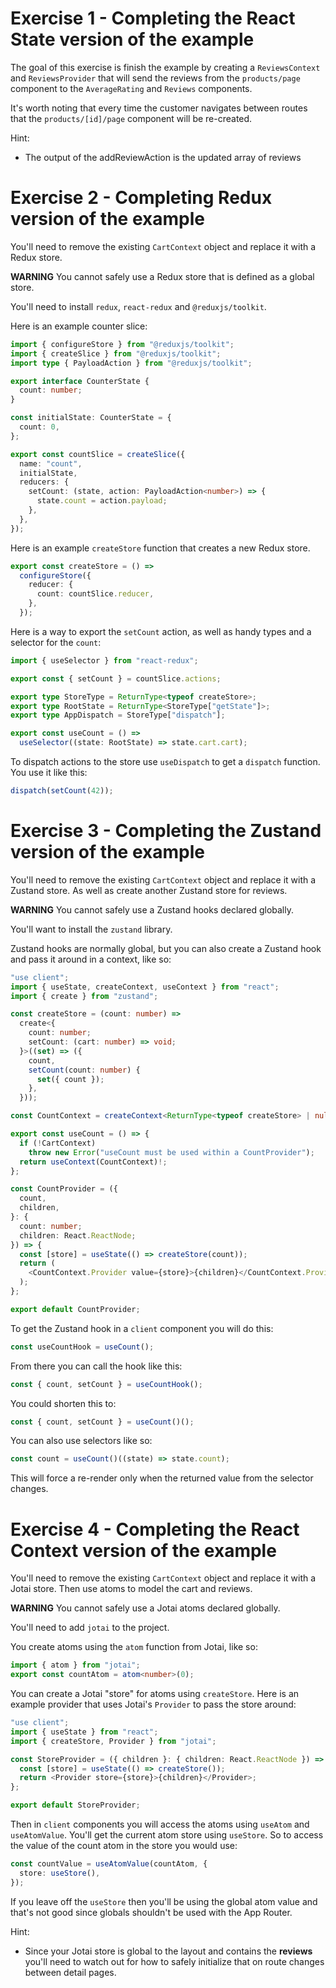# Exercise 1 - Completing the React State version of the example

The goal of this exercise is finish the example by creating a `ReviewsContext` and `ReviewsProvider` that will send the reviews from the `products/page` component to the `AverageRating` and `Reviews` components.

It's worth noting that every time the customer navigates between routes that the `products/[id]/page` component will be re-created.

Hint:

- The output of the addReviewAction is the updated array of reviews

# Exercise 2 - Completing Redux version of the example

You'll need to remove the existing `CartContext` object and replace it with a Redux store.

**WARNING** You cannot safely use a Redux store that is defined as a global store.

You'll need to install `redux`, `react-redux` and `@reduxjs/toolkit`.

Here is an example counter slice:

```ts
import { configureStore } from "@reduxjs/toolkit";
import { createSlice } from "@reduxjs/toolkit";
import type { PayloadAction } from "@reduxjs/toolkit";

export interface CounterState {
  count: number;
}

const initialState: CounterState = {
  count: 0,
};

export const countSlice = createSlice({
  name: "count",
  initialState,
  reducers: {
    setCount: (state, action: PayloadAction<number>) => {
      state.count = action.payload;
    },
  },
});
```

Here is an example `createStore` function that creates a new Redux store.

```ts
export const createStore = () =>
  configureStore({
    reducer: {
      count: countSlice.reducer,
    },
  });
```

Here is a way to export the `setCount` action, as well as handy types and a selector for the `count`:

```ts
import { useSelector } from "react-redux";

export const { setCount } = countSlice.actions;

export type StoreType = ReturnType<typeof createStore>;
export type RootState = ReturnType<StoreType["getState"]>;
export type AppDispatch = StoreType["dispatch"];

export const useCount = () =>
  useSelector((state: RootState) => state.cart.cart);
```

To dispatch actions to the store use `useDispatch` to get a `dispatch` function. You use it like this:

```ts
dispatch(setCount(42));
```

# Exercise 3 - Completing the Zustand version of the example

You'll need to remove the existing `CartContext` object and replace it with a Zustand store. As well as create another Zustand store for reviews.

**WARNING** You cannot safely use a Zustand hooks declared globally.

You'll want to install the `zustand` library.

Zustand hooks are normally global, but you can also create a Zustand hook and pass it around in a context, like so:

```ts
"use client";
import { useState, createContext, useContext } from "react";
import { create } from "zustand";

const createStore = (count: number) =>
  create<{
    count: number;
    setCount: (cart: number) => void;
  }>((set) => ({
    count,
    setCount(count: number) {
      set({ count });
    },
  }));

const CountContext = createContext<ReturnType<typeof createStore> | null>(null);

export const useCount = () => {
  if (!CartContext)
    throw new Error("useCount must be used within a CountProvider");
  return useContext(CountContext)!;
};

const CountProvider = ({
  count,
  children,
}: {
  count: number;
  children: React.ReactNode;
}) => {
  const [store] = useState(() => createStore(count));
  return (
    <CountContext.Provider value={store}>{children}</CountContext.Provider>
  );
};

export default CountProvider;
```

To get the Zustand hook in a `client` component you will do this:

```ts
const useCountHook = useCount();
```

From there you can call the hook like this:

```ts
const { count, setCount } = useCountHook();
```

You could shorten this to:

```ts
const { count, setCount } = useCount()();
```

You can also use selectors like so:

```ts
const count = useCount()((state) => state.count);
```

This will force a re-render only when the returned value from the selector changes.

# Exercise 4 - Completing the React Context version of the example

You'll need to remove the existing `CartContext` object and replace it with a Jotai store. Then use atoms to model the cart and reviews.

**WARNING** You cannot safely use a Jotai atoms declared globally.

You'll need to add `jotai` to the project.

You create atoms using the `atom` function from Jotai, like so:

```ts
import { atom } from "jotai";
export const countAtom = atom<number>(0);
```

You can create a Jotai "store" for atoms using `createStore`. Here is an example provider that uses Jotai's `Provider` to pass the store around:

```ts
"use client";
import { useState } from "react";
import { createStore, Provider } from "jotai";

const StoreProvider = ({ children }: { children: React.ReactNode }) => {
  const [store] = useState(() => createStore());
  return <Provider store={store}>{children}</Provider>;
};

export default StoreProvider;
```

Then in `client` components you will access the atoms using `useAtom` and `useAtomValue`. You'll get the current atom store using `useStore`. So to access the value of the count atom in the store you would use:

```ts
const countValue = useAtomValue(countAtom, {
  store: useStore(),
});
```

If you leave off the `useStore` then you'll be using the global atom value and that's not good since globals shouldn't be used with the App Router.

Hint:

- Since your Jotai store is global to the layout and contains the **reviews** you'll need to watch out for how to safely initialize that on route changes between detail pages.
